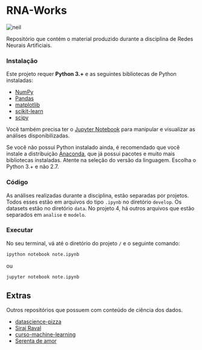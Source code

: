 # RNA-Works

![neil](https://media.giphy.com/media/3orieLrwJwwAt5FqxO/giphy-downsized.gif)

Repositório que contém o material produzido durante a disciplina de Redes Neurais Artificiais.

### Instalação
Este projeto requer **Python 3.+** e as seguintes bibliotecas de Python instaladas:

- [NumPy](http://www.numpy.org/)
- [Pandas](http://pandas.pydata.org/)
- [matplotlib](http://matplotlib.org/)
- [scikit-learn](http://scikit-learn.org/stable/)
- [scipy](https://www.scipy.org/)


Você também precisa ter o [Jupyter Notebook](http://ipython.org/notebook.html) para manipular e visualizar as análises disponibilizadas.  

Se você não possui Python instalado ainda, é recomendado que você instale a distribuição [Anaconda](http://continuum.io/downloads), que já possui pacotes e muito mais bibliotecas instaladas. Atente na seleção do versão da linguagem. Escolha o Python 3.+ e não 2.7.

### Código

As análises realizadas durante a disciplina, estão separadas por projetos. Todos esses estão em arquivos do tipo `.ipynb` no diretório `develop`. Os datasets estão no diretório `data`. No projeto 4, há outros arquivos que estão separados em `analise` e `modelo`. 

### Executar

No seu terminal, vá até o diretório do projeto  `/` e o seguinte comando:

```bash
ipython notebook note.ipynb
```  
ou
```bash
jupyter notebook note.ipynb
```

## Extras

Outros repositórios que possuem com conteúdo de ciência dos dados.

- [datascience-pizza](https://github.com/leportella/datascience-pizza)
- [Siraj Raval](https://github.com/llSourcell)
- [curso-machine-learning](https://github.com/elloa/ocean-machineLearning2018)
- [Serenta de amor](https://github.com/okfn-brasil/serenata-de-amor)



